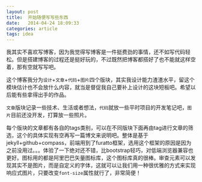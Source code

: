 ```yaml
---
layout: post
title:  开始随便写写些东西
date:   2014-04-24 18:09:33
categories: article
tags: idea
---
```


我其实不喜欢写博客，因为我觉得写博客是一件挺费劲的事情，还不如写代码轻松。但是搭建博客的过程还是挺好玩的，不过既然把博客都搭好了也不能就这样空着，那有空就写写吧。

这个博客我分为`设计`+`文章`+`代码`+`图片`四个版块，其实我设计能力渣渣水平，留这个模块估计也不会放什么内容，就当是督促我自己要补上设计的这块短板吧。希望以后能有些拿得出手的作品。

`文章`版块记录一些技术、生活或者想法，`代码`就放一些平时项目的开发笔记吧，`图片`目前还没开发，打算放一些照片。

每个版块的文章都有各自的tags类别，可以在不同版块下面再由tag进行文章的筛选，这个的具体实现有空再写一篇博文来说明吧。整体是基于jekyll+github+compass，前端用到了furatto框架，选用这个框架的原因是因为之前没用过。。。体验了一下绝对还不错，比bootstrap轻巧，对低端浏览器兼容也更好。图标用的都是阿里巴巴矢量图标库，这个图标库真的很棒。审查元素可以发现其实不是图片，而是自定义的字体，这就可以让我们用一种很优雅的方式来实现响应式图片，只要改变`font-size`属性就行了，非常简便！
